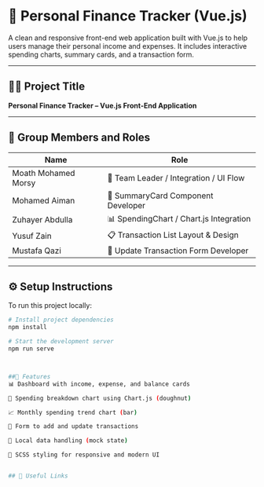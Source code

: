 # 💸 Personal Finance Tracker (Vue.js)

A clean and responsive front-end web application built with Vue.js to help users manage their personal income and expenses. It includes interactive spending charts, summary cards, and a transaction form.

---

## 👨‍💻 Project Title  
**Personal Finance Tracker – Vue.js Front-End Application**

---

## 👥 Group Members and Roles

| Name                 | Role                                  |
|----------------------|---------------------------------------|
| Moath Mohamed Morsy | 💼 Team Leader / Integration / UI Flow |
| Mohamed Aiman        | 🧩 SummaryCard Component Developer     |
| Zuhayer Abdulla      | 📊 SpendingChart / Chart.js Integration |
| Yusuf Zain           | 📋 Transaction List Layout & Design   |
| Mustafa Qazi         | 📝 Update Transaction Form Developer  |

---

## ⚙️ Setup Instructions

To run this project locally:

```bash
# Install project dependencies
npm install

# Start the development server
npm run serve



##🌟 Features
📊 Dashboard with income, expense, and balance cards

🍩 Spending breakdown chart using Chart.js (doughnut)

📈 Monthly spending trend chart (bar)

📝 Form to add and update transactions

💾 Local data handling (mock state)

🎨 SCSS styling for responsive and modern UI


## 🔗 Useful Links
